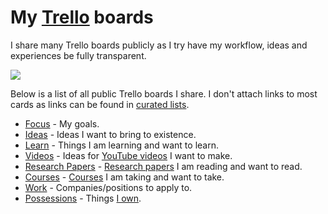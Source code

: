 # My [Trello](https://trello.com/nikivi) boards

I share many Trello boards publicly as I try have my workflow, ideas and experiences be fully transparent.

![](https://i.imgur.com/bj1zyeI.png)

Below is a list of all public Trello boards I share. I don't attach links to most cards as links can be found in [curated lists](https://github.com/learn-anything/curated-lists#readme).

- [Focus](../focusing/focusing.md) - My goals.
- [Ideas](https://trello.com/b/alB1ryRP) - Ideas I want to bring to existence.
- [Learn](https://trello.com/b/cu32qF3q) - Things I am learning and want to learn.
- [Videos](https://trello.com/b/Qoa5pkrQ) - Ideas for [YouTube videos](my-youtube.md) I want to make.
- [Research Papers](https://trello.com/b/EKl1Ie3q) - [Research papers](../research-papers/research-papers.md) I am reading and want to read.
- [Courses](https://trello.com/b/KXiTLwSA) - [Courses](../courses/courses.md) I am taking and want to take.
- [Work](https://trello.com/b/w58QRfB0) - Companies/positions to apply to.
- [Possessions](https://trello.com/b/HotsLGsc) - Things [I own](../minimalism/minimalism.md).
